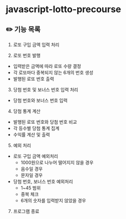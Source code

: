 # javascript-lotto-precourse
## ✏️ 기능 목록

1. 로또 구입 금액 입력 처리

2. 로또 번호 발행
 - 입력받은 금액에 따라 로또 수량 결정
 - 각 로또마다 중복되지 않는 6개의 번호 생성
 - 발행된 로또 번호 출력

3. 당첨 번호 및 보너스 번호 입력 처리
 - 당첨 번호와 보너스 번호 입력

4. 당첨 통계 계산
 - 발행된 로또 번호와 당첨 번호 비교
 - 각 등수별 당첨 통계 집계
 - 수익률 계산 및 출력

5. 예외 처리
 - 로또 구입 금액 예외처리
   - 1000원으로 나누어 떨어지지 않을 경우
   - 음수일 경우
   - 문자일 경우
 - 당첨 번호, 보너스 번호 예외처리
   - 1~45 범위
   - 중복 체크
   - 6개의 숫자를 입력받지 않았을 경우

7. 프로그램 종료
